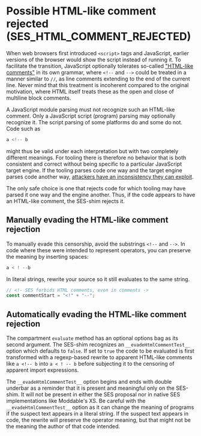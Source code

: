 # Possible HTML-like comment rejected (SES_HTML_COMMENT_REJECTED)

When web browsers first introduced `<script>` tags and JavaScript, earlier
versions of the browser would show the script instead of running it.
To facilitate the transition, JavaScript optionally tolerates so-called
["HTML-like comments"](https://tc39.es/ecma262/#sec-html-like-comments
) in its own grammar, where `<!--` and `-->` could be treated
in a manner similar to `//`, as line comments extending to the end of the
current line. Never mind that this treatment is incoherent compared to the
original motivation, where HTML itself treats these as the open and close
of multiline block comments.

A JavaScript module parsing must not recognize such an HTML-like comment.
Only a JavaScript script (program) parsing may optionally recognize it. The
script parsing of some platforms do and some do not. Code such as
```js
a <!-- b
```
might thus be valid under each interpretation but with two completely different
meanings. For tooling there is therefore no behavior that is both consistent
and correct without being specific to a particular JavaScript target engine.
If the tooling parses code one way and the target engine parses code another
way, [attackers have an inconsistency they can exploit](https://www.youtube.com/watch?v=pXN-D7le7Xk&list=PLzDw4TTug5O3vIAd4IR1Gp5t_46co_dv9&t=381).

The only safe choice is one that rejects code for which tooling may have parsed
it one way and the engine another. Thus, if the code appears to have an
HTML-like comment, the SES-shim rejects it.

## Manually evading the HTML-like comment rejection

To manually evade this censorship, avoid the substrings `<!--` and `-->`. In
code where these were intended to represent operators, you can preserve the
meaning by inserting spaces:

```js
a < ! --b
```

In literal strings, rewrite your source so it still evaluates to the same
string.

```js
// <!- SES forbids HTML comments, even in comments ->
const commentStart = "<!" + "--";
```

## Automatically evading the HTML-like comment rejection

The compartment `evaluate` method has an optional options bag as its second
argument. The SES-shim recognizes an `__evadeHtmlCommentTest__` option
which defaults to `false`. If set to `true` the code to be evaluated is first
transformed with a regexp-based rewrite to apparent HTML-like comments like
`a <!-- b` into `a < ! -- b` before subjecting it to the censoring of
apparent import expressions.

The `__evadeHtmlCommentTest__` option begins and ends with double underbar
as a reminder that it is present and meaningful only on the SES-shim. It will
not be present in either the SES proposal nor in native SES implementations like
Moddable's XS. Be careful with the `__evadeHtmlCommentTest__` option as it
can change the meaning of programs if the suspect text appears in a literal
string. If the suspect text appears in code, the rewrite will preserve the
operator meaning, but that might not be the meaning the author of that code
intended.
